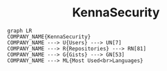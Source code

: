 <h1 align="center">KennaSecurity</h1>

```mermaid
graph LR
COMPANY_NAME{KennaSecurity}
COMPANY_NAME ---> U{Users} ---> UN[7]
COMPANY_NAME ---> R{Repositories} ---> RN[81]
COMPANY_NAME ---> G{Gists} ---> GN[53]
COMPANY_NAME ---> ML{Most Used<br>Languages}
```
